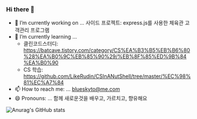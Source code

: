 ### Hi there 👋


- 🔭 I’m currently working on ... 사이드 프로젝트: express.js를 사용한 체육관 고객관리 프로그램 
- 🌱 I’m currently learning ... 
  -  클린코드스터디: https://batcave.tistory.com/category/CS%EA%B3%B5%EB%B6%80%28%EA%B0%9C%EB%85%90%29/%EB%8F%85%ED%9B%84%EA%B0%90
  -  CS 학습: https://github.com/LikeRudin/CSInANutShell/tree/master/%EC%98%81%EC%A7%84
- 📫 How to reach me: ... blueskyto@me.com
- 😄 Pronouns: ... 함께 새로운것을 배우고, 가르치고, 향유해요


![Anurag's GitHub stats](https://github-readme-stats.vercel.app/api?username=LikeRudin&show_icons=true&theme=radical)
